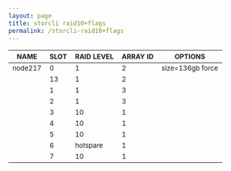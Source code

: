 ```yaml
---
layout: page
title: storcli raid10+flags
permalink: /storcli-raid10+flags
---
```


| <sub>NAME</sub> | <sub>SLOT</sub> | <sub>RAID LEVEL</sub> | <sub>ARRAY ID</sub> | <sub>OPTIONS</sub> |
| ---- | ---- | ---------- | -------- | ------- |
| <sub>node217</sub> | <sub>0</sub> | <sub>1</sub> | <sub>2</sub> | <sub>size=136gb force</sub> |
|  | <sub>13</sub> | <sub>1</sub> | <sub>2</sub> |  |
|  | <sub>1</sub> | <sub>1</sub> | <sub>3</sub> |  |
|  | <sub>2</sub> | <sub>1</sub> | <sub>3</sub> |  |
|  | <sub>3</sub> | <sub>10</sub> | <sub>1</sub> |  |
|  | <sub>4</sub> | <sub>10</sub> | <sub>1</sub> |  |
|  | <sub>5</sub> | <sub>10</sub> | <sub>1</sub> |  |
|  | <sub>6</sub> | <sub>hotspare</sub> | <sub>1</sub> |  |
|  | <sub>7</sub> | <sub>10</sub> | <sub>1</sub> |  |
